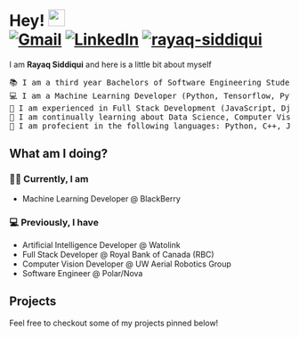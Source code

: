 <h1>
Hey!
	<a href="https://github.com/rayaq-siddiqui" target="_self">
		<img src="https://media.giphy.com/media/hvRJCLFzcasrR4ia7z/giphy.gif" width="30">
	</a>
  <br/>
  <a href="mailto:rayaq.siddiqui@uwaterloo.ca"><img img src="https://img.shields.io/badge/gmail-%23EA4335.svg?style=plastic&logo=gmail&logoColor=white" alt="Gmail"/></a>
  <a href="https://www.linkedin.com/in/rayaq-siddiqui/"><img src="https://img.shields.io/badge/linkedin-%230A66C2.svg?style=plastic&logo=linkedin&logoColor=white" alt="LinkedIn"/></a>
  <a href="https://github.com/rayaq-siddiqui">
	<img src="https://komarev.com/ghpvc/?username=rayaq-siddiqui&label=Profile%20views&color=0e75b6&style=flat" alt="rayaq-siddiqui" />
</a>
</h1>

I am <b>Rayaq Siddiqui</b> and here is a little bit about myself

<!--
<p>
	<a href="https://github.com/rayaq-siddiqui">
		<img src="https://readme-typing-svg.herokuapp.com?lines=Software+Engineering+Student;Data+Science;Artificial+Intelligence;Deep+Learning;Full+Stack+Developer;Always%20Learning&center=false&width=380&height=25">
	</a>
</p>
-->

<pre>
📚 I am a third year Bachelors of Software Engineering Student from the University of Waterloo
💻 I am a Machine Learning Developer (Python, Tensorflow, PyTorch, OpenCV)
📝 I am experienced in Full Stack Development (JavaScript, Django, MERN Stack, HTML/CSS)
🌱 I am continually learning about Data Science, Computer Vision, NLP & advanced ML techniques
🌟 I am profecient in the following languages: Python, C++, JavaScript
</pre>

## What am I doing?

### 👨‍💻 Currently, I am

- Machine Learning Developer @ BlackBerry
<!--
- Technical Project Manager @ Wat.AI
- Research Team for ProjectX @ University of Waterloo
-->

### 💻 Previously, I have

- Artificial Intelligence Developer @ Watolink
- Full Stack Developer @ Royal Bank of Canada (RBC)
- Computer Vision Developer @ UW Aerial Robotics Group
- Software Engineer @ Polar/Nova


## Projects

Feel free to checkout some of my projects pinned below!

<!--
<p align="center">
	<a href="https://github.com/rayaq-siddiqui">
	<img src="https://github-readme-stats.vercel.app/api?username=rayaq-siddiqui&show_icons=true" alt="rayaq-siddiqui">
  <img src="https://github-readme-stats.vercel.app/api/top-langs/?username=rayaq-siddiqui&langs_count=8&layout=compact" alt="rayaq-siddiqui">
	</a>
	<br/>
</p>
<br/>
-->
